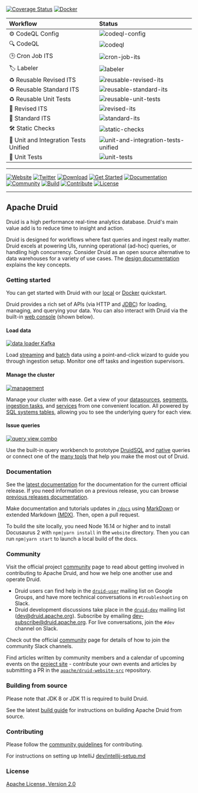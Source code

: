 <!--
  ~ Licensed to the Apache Software Foundation (ASF) under one
  ~ or more contributor license agreements.  See the NOTICE file
  ~ distributed with this work for additional information
  ~ regarding copyright ownership.  The ASF licenses this file
  ~ to you under the Apache License, Version 2.0 (the
  ~ "License"); you may not use this file except in compliance
  ~ with the License.  You may obtain a copy of the License at
  ~
  ~   http://www.apache.org/licenses/LICENSE-2.0
  ~
  ~ Unless required by applicable law or agreed to in writing,
  ~ software distributed under the License is distributed on an
  ~ "AS IS" BASIS, WITHOUT WARRANTIES OR CONDITIONS OF ANY
  ~ KIND, either express or implied.  See the License for the
  ~ specific language governing permissions and limitations
  ~ under the License.
  -->

[![Coverage Status](https://img.shields.io/codecov/c/gh/apache/druid)](https://codecov.io/gh/apache/druid)
[![Docker](https://img.shields.io/badge/container-docker-blue.svg)](https://hub.docker.com/r/apache/druid)
<!--- Following badges are disabled until they can be fixed: -->
<!--- [![Inspections Status](https://img.shields.io/teamcity/http/teamcity.jetbrains.com/s/OpenSourceProjects_Druid_Inspections.svg?label=TeamCity%20inspections)](https://teamcity.jetbrains.com/viewType.html?buildTypeId=OpenSourceProjects_Druid_Inspections) -->

| Workflow                             | Status                                                       |
| :----------------------------------- | :----------------------------------------------------------- |
| ⚙️ CodeQL Config                      | ![codeql-config](https://img.shields.io/github/actions/workflow/status/apache/druid/codeql-config.yml?branch=master&logo=github-actions&style=flat-square) |
| 🔍 CodeQL                             | ![codeql](https://img.shields.io/github/actions/workflow/status/apache/druid/codeql.yml?branch=master&logo=github-actions&style=flat-square) |
| 🕒 Cron Job ITS                       | ![cron-job-its](https://img.shields.io/github/actions/workflow/status/apache/druid/cron-job-its.yml?branch=master&logo=github-actions&style=flat-square) |
| 🏷️ Labeler                            | ![labeler](https://img.shields.io/github/actions/workflow/status/apache/druid/labeler.yml?branch=master&logo=github-actions&style=flat-square) |
| ♻️ Reusable Revised ITS               | ![reusable-revised-its](https://img.shields.io/github/actions/workflow/status/apache/druid/reusable-revised-its.yml?branch=master&logo=github-actions&style=flat-square) |
| ♻️ Reusable Standard ITS              | ![reusable-standard-its](https://img.shields.io/github/actions/workflow/status/apache/druid/reusable-standard-its.yml?branch=master&logo=github-actions&style=flat-square) |
| ♻️ Reusable Unit Tests                | ![reusable-unit-tests](https://img.shields.io/github/actions/workflow/status/apache/druid/reusable-unit-tests.yml?branch=master&logo=github-actions&style=flat-square) |
| 🔄 Revised ITS                        | ![revised-its](https://img.shields.io/github/actions/workflow/status/apache/druid/revised-its.yml?branch=master&logo=github-actions&style=flat-square) |
| 🔧 Standard ITS                       | ![standard-its](https://img.shields.io/github/actions/workflow/status/apache/druid/standard-its.yml?branch=master&logo=github-actions&style=flat-square) |
| 🛠️ Static Checks                      | ![static-checks](https://img.shields.io/github/actions/workflow/status/apache/druid/static-checks.yml?branch=master&logo=github-actions&style=flat-square) |
| 🧪 Unit and Integration Tests Unified | ![unit-and-integration-tests-unified](https://img.shields.io/github/actions/workflow/status/apache/druid/unit-and-integration-tests-unified.yml?branch=master&logo=github-actions&style=flat-square) |
| 🔬 Unit Tests                         | ![unit-tests](https://img.shields.io/github/actions/workflow/status/apache/druid/unit-tests.yml?branch=master&logo=github-actions&style=flat-square) |

---

[![Website](https://img.shields.io/badge/Website-druid.apache.org-blue?style=flat-square&logo=apache-druid)](https://druid.apache.org/)
[![Twitter](https://img.shields.io/badge/Twitter-%40druidio-blue?style=flat-square&logo=twitter)](https://twitter.com/druidio)
[![Download](https://img.shields.io/badge/Download-Downloads_Page-blue?style=flat-square&logo=data:image/svg+xml;base64,PHN2ZyB4bWxucz0iaHR0cDovL3d3dy53My5vcmcvMjAwMC9zdmciIHZpZXdCb3g9IjAgMCA0NDggNTEyIj4KICA8cGF0aCBkPSJNNDQxLjkgMTY3LjNsLTE5LjgtMTkuOGMtNC43LTQuNy0xMi4zLTQuNy0xNyAwbC0xODIuMSAxODAuNy0xODEuMS0xODAuN2MtNC43LTQuNy0xMi4zLTQuNy0xNyAwbC0xOS44IDE5LjhjLTQuNyA0LjctNC43IDEyLjMgMCAxN2wyMDkuNCAyMDkuNGM0LjcgNC43IDEyLjMgNC43IDE3IDBsMjA5LjQtMjA5LjRjNC43LTQuNyA0LjctMTIuMyAwLTE3eiIvPgo8L3N2Zz4K)](https://druid.apache.org/downloads.html)
[![Get Started](https://img.shields.io/badge/Get_Started-Getting_Started-blue?style=flat-square&logo=quicklook)](#getting-started)
[![Documentation](https://img.shields.io/badge/Documentation-Design_Docs-blue?style=flat-square&logo=read-the-docs)](https://druid.apache.org/docs/latest/design/)
[![Community](https://img.shields.io/badge/Community-Join_Us-blue?style=flat-square&logo=slack)](#community)
[![Build](https://img.shields.io/badge/Build-Building_From_Source-blue?style=flat-square&logo=github-actions)](#building-from-source)
[![Contribute](https://img.shields.io/badge/Contribute-How_to_Contribute-blue?style=flat-square&logo=github)](#contributing)
[![License](https://img.shields.io/badge/License-Apache_2.0-blue?style=flat-square&logo=apache)](#license)

---

## Apache Druid

Druid is a high performance real-time analytics database. Druid's main value add is to reduce time to insight and action.

Druid is designed for workflows where fast queries and ingest really matter. Druid excels at powering UIs, running operational (ad-hoc) queries, or handling high concurrency. Consider Druid as an open source alternative to data warehouses for a variety of use cases. The [design documentation](https://druid.apache.org/docs/latest/design/architecture.html) explains the key concepts.

### Getting started

You can get started with Druid with our [local](https://druid.apache.org/docs/latest/tutorials/quickstart.html) or [Docker](http://druid.apache.org/docs/latest/tutorials/docker.html) quickstart.

Druid provides a rich set of APIs (via HTTP and [JDBC](https://druid.apache.org/docs/latest/querying/sql.html#jdbc)) for loading, managing, and querying your data.
You can also interact with Druid via the built-in [web console](https://druid.apache.org/docs/latest/operations/web-console.html) (shown below).

#### Load data

[![data loader Kafka](https://user-images.githubusercontent.com/177816/65819337-054eac80-e1d0-11e9-8842-97b92d8c6159.gif)](https://druid.apache.org/docs/latest/ingestion/index.html)

Load [streaming](https://druid.apache.org/docs/latest/ingestion/index.html#streaming) and [batch](https://druid.apache.org/docs/latest/ingestion/index.html#batch) data using a point-and-click wizard to guide you through ingestion setup. Monitor one off tasks and ingestion supervisors.

#### Manage the cluster

[![management](https://user-images.githubusercontent.com/177816/65819338-08499d00-e1d0-11e9-80fe-faee9e9468cb.gif)](https://druid.apache.org/docs/latest/ingestion/data-management.html)

Manage your cluster with ease. Get a view of your [datasources](https://druid.apache.org/docs/latest/design/architecture.html), [segments](https://druid.apache.org/docs/latest/design/segments.html), [ingestion tasks](https://druid.apache.org/docs/latest/ingestion/tasks.html), and [services](https://druid.apache.org/docs/latest/design/processes.html) from one convenient location. All powered by [SQL systems tables](https://druid.apache.org/docs/latest/querying/sql.html#metadata-tables), allowing you to see the underlying query for each view.

#### Issue queries

[![query view combo](https://user-images.githubusercontent.com/177816/65819341-0c75ba80-e1d0-11e9-9730-0f2d084defcc.gif)](https://druid.apache.org/docs/latest/querying/sql.html)

Use the built-in query workbench to prototype [DruidSQL](https://druid.apache.org/docs/latest/querying/sql.html) and [native](https://druid.apache.org/docs/latest/querying/querying.html) queries or connect one of the [many tools](https://druid.apache.org/libraries.html) that help you make the most out of Druid.

### Documentation

See the [latest documentation](https://druid.apache.org/docs/latest/) for the documentation for the current official release.  If you need information on a previous release, you can browse [previous releases documentation](https://druid.apache.org/docs/).

Make documentation and tutorials updates in [`/docs`](https://github.com/apache/druid/tree/master/docs) using [MarkDown](https://www.markdownguide.org/) or extended Markdown [(MDX)](https://mdxjs.com/). Then, open a pull request.

To build the site locally, you need Node 16.14 or higher and to install Docusaurus 2 with `npm|yarn install`  in the `website` directory. Then you can run `npm|yarn start` to launch a local build of the docs.

### Community

Visit the official project [community](https://druid.apache.org/community/) page to read about getting involved in contributing to Apache Druid, and how we help one another use and operate Druid.

* Druid users can find help in the [`druid-user`](https://groups.google.com/forum/#!forum/druid-user) mailing list on Google Groups, and have more technical conversations in `#troubleshooting` on Slack.
* Druid development discussions take place in the [`druid-dev`](https://lists.apache.org/list.html?dev@druid.apache.org) mailing list ([dev@druid.apache.org](https://lists.apache.org/list.html?dev@druid.apache.org)).  Subscribe by emailing [dev-subscribe@druid.apache.org](mailto:dev-subscribe@druid.apache.org).  For live conversations, join the `#dev` channel on Slack.

Check out the official [community](https://druid.apache.org/community/) page for details of how to join the community Slack channels.

Find articles written by community members and a calendar of upcoming events on the [project site](https://druid.apache.org/) - contribute your own events and articles by submitting a PR in the [`apache/druid-website-src`](https://github.com/apache/druid-website-src/tree/master/_data) repository.

### Building from source

Please note that JDK 8 or JDK 11 is required to build Druid.

See the latest [build guide](https://druid.apache.org/docs/latest/development/build.html) for instructions on building Apache Druid from source.

### Contributing

Please follow the [community guidelines](https://druid.apache.org/community/) for contributing.

For instructions on setting up IntelliJ [dev/intellij-setup.md](dev/intellij-setup.md)

### License

[Apache License, Version 2.0](http://www.apache.org/licenses/LICENSE-2.0)
